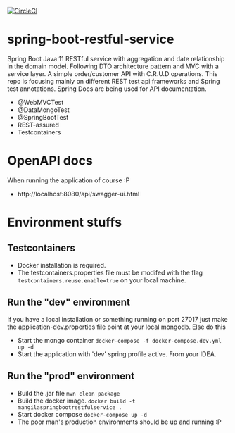 [![CircleCI](https://circleci.com/gh/mangila/spring-boot-restful-service/tree/master.svg?style=svg)](https://circleci.com/gh/mangila/spring-boot-restful-service/tree/master)

# spring-boot-restful-service
Spring Boot Java 11 RESTful service with aggregation and date relationship in the domain model. Following DTO architecture pattern and MVC with a service layer. A simple order/customer API with C.R.U.D operations.
This repo is focusing mainly on different REST test api frameworks and Spring test annotations. Spring Docs are being used for API documentation.
* @WebMVCTest
* @DataMongoTest
* @SpringBootTest
* REST-assured
* Testcontainers

# OpenAPI docs
When running the application of course :P
* http://localhost:8080/api/swagger-ui.html

# Environment stuffs
## Testcontainers
* Docker installation is required.
* The testcontainers.properties file must be modifed with the flag ``testcontainers.reuse.enable=true`` on your local machine.
## Run the "dev" environment
If you have a local installation or something running on port 27017 just make the application-dev.properties file point at your local mongodb. Else do this
* Start the mongo container ``docker-compose -f docker-compose.dev.yml up -d``
* Start the application with 'dev' spring profile active. From your IDEA.

## Run the "prod" environment
* Build the .jar file ``mvn clean package``
* Build the docker image. ``docker build -t mangilaspringbootrestfulservice .``
* Start docker compose ``docker-compose up -d``
* The poor man's production environments should be up and running :P 